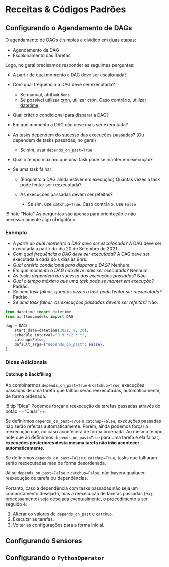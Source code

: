 # Receitas & Códigos Padrões

## Configurando o Agendamento de DAGs

O agendamento de DAGs é simples e dividido em duas etapas:

- Agendamento da DAG
- Escalonamento das Tarefas

Logo, no geral precisamos responder as seguintes perguntas:

- A partir de qual momento a DAG deve ser escalonada?
- Com qual frequência a DAG deve ser executada?

    - Se manual, atribuir `None`.
    - Se possível utilizar [cron](), utilizar cron. Caso contrário, utilizar [datetime]().

- Qual critério condicional para disparar a DAG?
- Em que momento a DAG não deve mais ser executada?
- As tasks dependem do sucesso das execuções passadas? (Ou dependem de tasks passadas, no geral)

    - Se sim, usar `depends_on_past=True`

- Qual o tempo máximo que uma task pode se manter em execução?
- Se uma task falhar:

    - (Enquanto a DAG ainda estiver em execução) Quantas vezes a task pode tentar ser reexecutada?
    - As execuções passadas devem ser refeitas?

        - Se sim, use `catchup=True`. Caso contrário, use `False`

!!! note "Nota"
    As perguntas são apenas para orientação e não necessariamente algo obrigatório.

### Exemplo

- *A partir de qual momento a DAG deve ser escalonada?* A DAG deve ser executada a partir do dia 20 de Setembro de 2021.
- *Com qual frequência a DAG deve ser executada?* A DAG deve ser executada a cada dois dias às 9hrs.
- *Qual critério condicional para disparar a DAG?* Nenhum.
- *Em que momento a DAG não deve mais ser executada?* Nenhum.
- *As tasks dependem do sucesso das execuções passadas?* Não.
- *Qual o tempo máximo que uma task pode se manter em execução?* Padrão.
- *Se uma task falhar, quantas vezes a task pode tentar ser reexecutada?* Padrão.
- *Se uma task falhar, as execuções passadas devem ser refeitas?* Não.

```python
from datetime import datetime
from airflow.models import DAG

dag = DAG(
    start_date=datetime(2021, 9, 20),
    schedule_interval="0 9 */2 * *",
    catchup=False,
    default_args={"depends_on_past": False},
)
```

### Dicas Adicionais

#### Catchup & Backfilling

Ao combinarmos `depends_on_past=True` e `catchup=True`, execuções passadas de uma tarefa que falhou serão reexecutadas, automaticamente, de forma ordenada.

!!! tip "Dica"
    Podemos forçar a reexecução de tarefas passadas através do botão ++"Clear"++.

Se definirmos `depends_on_past=True` e `catchup=False`, execuções passadas não serão refeitas automaticamente. Porém, ainda podemos forçar a reexecução que, no caso acontecerá de forma ordenada. Ao mesmo tempo, note que ao definirmos `depends_on_past=True` para uma tarefa e ela falhar, **execuções posteriores desta mesma tarefa não irão acontecer automaticamente**.

Se definirmos `depends_on_past=False` e `catchup=True`, tasks que falharam serão reexecutadas mas de forma desordenada.

Já se `depends_on_past=False` e `catchup=False`, não haverá qualquer reexecução de tarefa ou dependências.

Portanto, caso a dependência com tasks passadas não seja um comportamento desejado, mas a reexecução de tarefas passadas (e.g. processamento) seja desejada eventualmente, o procedimento a ser seguido é:

1. Alterar os valores de `depends_on_past` e `catchup`.
2. Executar as tarefas.
3. Voltar as configurações para a forma inicial.

## Configurando Sensores

## Configurando o `PythonOperator`